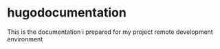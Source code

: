 # hugodocumentation
This is the documentation i prepared for my project remote development environment 
